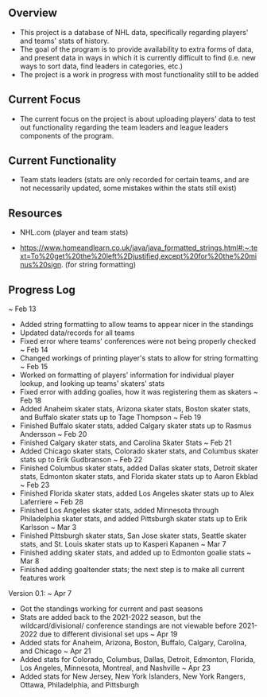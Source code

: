 ## Overview ##

 * This project is a database of NHL data, specifically regarding players' and 
   teams' stats of history.
 * The goal of the program is to provide availability to extra forms of data, and 
   present data in ways
   in which it is currently difficult to find (i.e. new ways to sort data, find 
   leaders in categories,
   etc.)
 * The project is a work in progress with most functionality still to be added

## Current Focus ##

* The current focus on the project is about uploading players' data to test out 
  functionality regarding
  the team leaders and league leaders components of the program.

## Current Functionality ##

 * Team stats leaders (stats are only recorded for certain teams, and are not 
   necessarily updated, some
   mistakes within the stats still exist)

## Resources ##

 * NHL.com (player and team stats)

 * https://www.homeandlearn.co.uk/java/java_formatted_strings.html#:~:text=To%20get%20the%20left%2Djustified,except%20for%20the%20minus%20sign. (for string formatting)

## Progress Log ##

~ Feb 13
 * Added string formatting to allow teams to appear nicer in the standings
 * Updated data/records for all teams
 * Fixed error where teams' conferences were not being properly checked
~ Feb 14
 * Changed workings of printing player's stats to allow for string formatting
~ Feb 15
 * Worked on formatting of players' information for individual player lookup,
   and looking up teams' skaters' stats
 * Fixed error with adding goalies, how it was registering them as skaters
~ Feb 18
 * Added Anaheim skater stats, Arizona skater stats, Boston skater stats, and
   Buffalo skater stats up to Tage Thompson
~ Feb 19
 * Finished Buffalo skater stats, added Calgary skater stats up to Rasmus
   Andersson
~ Feb 20
 * Finished Calgary skater stats, and Carolina Skater Stats
~ Feb 21
 * Added Chicago skater stats, Colorado skater stats, and Columbus skater
   stats up to Erik Gudbranson
~ Feb 22
 * Finished Columbus skater stats, added Dallas skater stats, Detroit skater
   stats, Edmonton skater stats, and Florida skater stats up to Aaron Ekblad
~ Feb 23
 * Finished Florida skater stats, added Los Angeles skater stats up to Alex
   Laferriere
~ Feb 28
 * Finished Los Angeles skater stats, added Minnesota through Philadelphia
   skater stats, and added Pittsburgh skater stats up to Erik Karlsson
~ Mar 3
 * Finished Pittsburgh skater stats, San Jose skater stats, Seattle skater
   stats, and St. Louis skater stats up to Kasperi Kapanen
~ Mar 7
 * Finished adding skater stats, and added up to Edmonton goalie stats
~ Mar 8
 * Finished adding goaltender stats; the next step is to make all current
   features work

Version 0.1:
~ Apr 7
 * Got the standings working for current and past seasons
 * Stats are added back to the 2021-2022 season, but the wildcard/divisional/
   conference standings are not viewable before 2021-2022 due to different
   divisional set ups
~ Apr 19
 * Added stats for Anaheim, Arizona, Boston, Buffalo, Calgary, Carolina, and
   Chicago
~ Apr 21
 * Added stats for Colorado, Columbus, Dallas, Detroit, Edmonton, Florida,
   Los Angeles, Minnesota, Montreal, and Nashville
~ Apr 23
 * Added stats for New Jersey, New York Islanders, New York Rangers, Ottawa,
   Philadelphia, and Pittsburgh